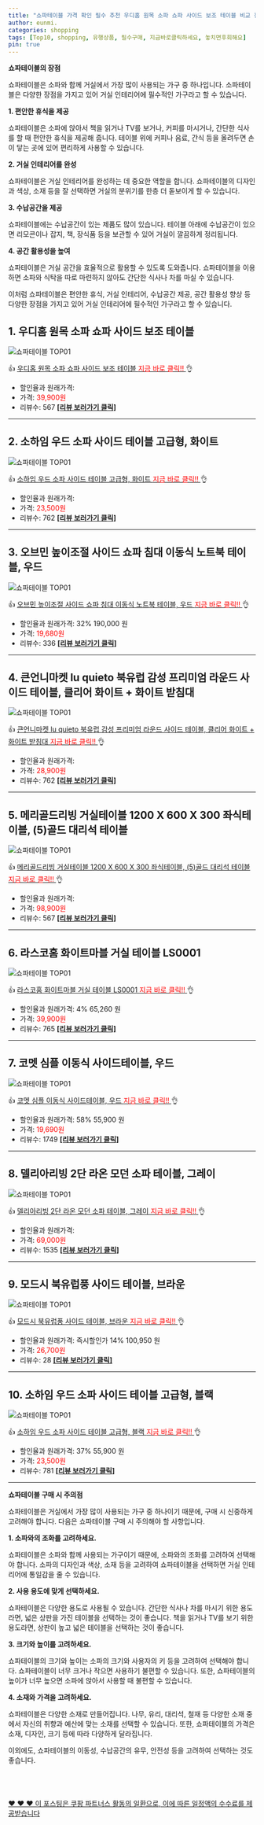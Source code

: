 ```yaml
---
title: "쇼파테이블 가격 확인 필수 추천 우디홈 원목 소파 쇼파 사이드 보조 테이블 비교 장점 구매가이드"
author: eunmi.
categories: shopping
tags: [Top10, shopping, 유행상품, 필수구매, 지금바로클릭하세요, 놓치면후회해요]
pin: true
---
```

**쇼파테이블의 장점**

쇼파테이블은 소파와 함께 거실에서 가장 많이 사용되는 가구 중 하나입니다. 소파테이블은 다양한 장점을 가지고 있어 거실 인테리어에 필수적인 가구라고 할 수 있습니다.

**1. 편안한 휴식을 제공**

쇼파테이블은 소파에 앉아서 책을 읽거나 TV를 보거나, 커피를 마시거나, 간단한 식사를 할 때 편안한 휴식을 제공해 줍니다. 테이블 위에 커피나 음료, 간식 등을 올려두면 손이 닿는 곳에 있어 편리하게 사용할 수 있습니다.

**2. 거실 인테리어를 완성**

쇼파테이블은 거실 인테리어를 완성하는 데 중요한 역할을 합니다. 쇼파테이블의 디자인과 색상, 소재 등을 잘 선택하면 거실의 분위기를 한층 더 돋보이게 할 수 있습니다.

**3. 수납공간을 제공**

쇼파테이블에는 수납공간이 있는 제품도 많이 있습니다. 테이블 아래에 수납공간이 있으면 리모콘이나 잡지, 책, 장식품 등을 보관할 수 있어 거실이 깔끔하게 정리됩니다.

**4. 공간 활용성을 높여**

쇼파테이블은 거실 공간을 효율적으로 활용할 수 있도록 도와줍니다. 쇼파테이블을 이용하면 소파와 식탁을 따로 마련하지 않아도 간단한 식사나 차를 마실 수 있습니다.

이처럼 쇼파테이블은 편안한 휴식, 거실 인테리어, 수납공간 제공, 공간 활용성 향상 등 다양한 장점을 가지고 있어 거실 인테리어에 필수적인 가구라고 할 수 있습니다.

   

## 1. 우디홈 원목 소파 쇼파 사이드 보조 테이블

![쇼파테이블 TOP01](https://thumbnail10.coupangcdn.com/thumbnails/remote/230x230ex/image/vendor_inventory/9ae2/249fb0d79d2cfb594a44cb8a16bf3bc5b69f3eb8e542facde6272a10bdeb.jpg)


👍 [우디홈 원목 소파 쇼파 사이드 보조 테이블 <font color=red> 지금 바로 클릭!! </font> ](https://link.coupang.com/re/AFFSDP?lptag=AF3617701&subid=GithubCoopas&pageKey=6981567707&traceid=V0-153&itemId=17056083276&vendorItemId=84230449456) 👌 


- 할인율과 원래가격: 
- 가격: <span style='color:red'>39,900원</span>
- 리뷰수: 567  [**[리뷰 보러가기 클릭]**](https://link.coupang.com/re/AFFSDP?lptag=AF3617701&subid=GithubCoopas&pageKey=6981567707&traceid=V0-153&itemId=17056083276&vendorItemId=84230449456)

---


   

## 2. 소하임 우드 소파 사이드 테이블 고급형, 화이트

![쇼파테이블 TOP01](https://thumbnail8.coupangcdn.com/thumbnails/remote/230x230ex/image/vendor_inventory/65a5/6a3d2bf0826b912ba027d6591ef441dcde2127b310a7282ea8f873b70ade.jpg)


👍 [소하임 우드 소파 사이드 테이블 고급형, 화이트 <font color=red> 지금 바로 클릭!! </font> ](https://link.coupang.com/re/AFFSDP?lptag=AF3617701&subid=GithubCoopas&pageKey=7380581438&traceid=V0-153&itemId=19059793551&vendorItemId=86544304383) 👌 


- 할인율과 원래가격: 
- 가격: <span style='color:red'>23,500원</span>
- 리뷰수: 762  [**[리뷰 보러가기 클릭]**](https://link.coupang.com/re/AFFSDP?lptag=AF3617701&subid=GithubCoopas&pageKey=7380581438&traceid=V0-153&itemId=19059793551&vendorItemId=86544304383)

---


   

## 3. 오브민 높이조절 사이드 쇼파 침대 이동식 노트북 테이블, 우드

![쇼파테이블 TOP01](https://thumbnail10.coupangcdn.com/thumbnails/remote/230x230ex/image/vendor_inventory/30d3/6d5fadbf889dbd01b0005c559f26f5d9a3c7659bfee1c560afd9add8d537.png)


👍 [오브민 높이조절 사이드 쇼파 침대 이동식 노트북 테이블, 우드 <font color=red> 지금 바로 클릭!! </font> ](https://link.coupang.com/re/AFFSDP?lptag=AF3617701&subid=GithubCoopas&pageKey=6410712642&traceid=V0-153&itemId=13746928080&vendorItemId=83202875946) 👌 


- 할인율과 원래가격: 32%  190,000   원
- 가격: <span style='color:red'>19,680원</span>
- 리뷰수: 336  [**[리뷰 보러가기 클릭]**](https://link.coupang.com/re/AFFSDP?lptag=AF3617701&subid=GithubCoopas&pageKey=6410712642&traceid=V0-153&itemId=13746928080&vendorItemId=83202875946)

---


   

## 4. 큰언니마켓 lu quieto 북유럽 감성 프리미엄 라운드 사이드 테이블, 클리어 화이트 + 화이트 받침대

![쇼파테이블 TOP01](https://thumbnail6.coupangcdn.com/thumbnails/remote/230x230ex/image/vendor_inventory/cbb7/4e41af9d268a150cc0051843050f626b213324548a347bbc9e2a4426d9c7.jpg)


👍 [큰언니마켓 lu quieto 북유럽 감성 프리미엄 라운드 사이드 테이블, 클리어 화이트 + 화이트 받침대 <font color=red> 지금 바로 클릭!! </font> ](https://link.coupang.com/re/AFFSDP?lptag=AF3617701&subid=GithubCoopas&pageKey=7442735577&traceid=V0-153&itemId=19357232988&vendorItemId=86850175497) 👌 


- 할인율과 원래가격: 
- 가격: <span style='color:red'>28,900원</span>
- 리뷰수: 762  [**[리뷰 보러가기 클릭]**](https://link.coupang.com/re/AFFSDP?lptag=AF3617701&subid=GithubCoopas&pageKey=7442735577&traceid=V0-153&itemId=19357232988&vendorItemId=86850175497)

---


   

## 5. 메리골드리빙 거실테이블 1200 X 600 X 300 좌식테이블, (5)골드 대리석 테이블

![쇼파테이블 TOP01](https://thumbnail6.coupangcdn.com/thumbnails/remote/230x230ex/image/vendor_inventory/6c7c/627eb7f43aa38891685cdd4a3e9d417153453a1ae7ac9ff58045e84f0653.jpg)


👍 [메리골드리빙 거실테이블 1200 X 600 X 300 좌식테이블, (5)골드 대리석 테이블 <font color=red> 지금 바로 클릭!! </font> ](https://link.coupang.com/re/AFFSDP?lptag=AF3617701&subid=GithubCoopas&pageKey=6929760324&traceid=V0-153&itemId=16764915205&vendorItemId=83946241569) 👌 


- 할인율과 원래가격: 
- 가격: <span style='color:red'>98,900원</span>
- 리뷰수: 567  [**[리뷰 보러가기 클릭]**](https://link.coupang.com/re/AFFSDP?lptag=AF3617701&subid=GithubCoopas&pageKey=6929760324&traceid=V0-153&itemId=16764915205&vendorItemId=83946241569)

---


   

## 6. 라스코홈 화이트마블 거실 테이블 LS0001

![쇼파테이블 TOP01](https://thumbnail9.coupangcdn.com/thumbnails/remote/230x230ex/image/vendor_inventory/670a/4bb02dca62f6c2ed994f6e6b1a7835885897465430442db64715d9e97cbc.jpg)


👍 [라스코홈 화이트마블 거실 테이블 LS0001 <font color=red> 지금 바로 클릭!! </font> ](https://link.coupang.com/re/AFFSDP?lptag=AF3617701&subid=GithubCoopas&pageKey=7626695046&traceid=V0-153&itemId=20232094408&vendorItemId=87320968700) 👌 


- 할인율과 원래가격: 4%  65,260   원
- 가격: <span style='color:red'>39,900원</span>
- 리뷰수: 765  [**[리뷰 보러가기 클릭]**](https://link.coupang.com/re/AFFSDP?lptag=AF3617701&subid=GithubCoopas&pageKey=7626695046&traceid=V0-153&itemId=20232094408&vendorItemId=87320968700)

---


   

## 7. 코멧 심플 이동식 사이드테이블, 우드

![쇼파테이블 TOP01](https://thumbnail7.coupangcdn.com/thumbnails/remote/230x230ex/image/retail/images/6523768057609285-09edc59c-1ef7-4b45-9b85-bec3e19cf081.jpg)


👍 [코멧 심플 이동식 사이드테이블, 우드 <font color=red> 지금 바로 클릭!! </font> ](https://link.coupang.com/re/AFFSDP?lptag=AF3617701&subid=GithubCoopas&pageKey=6096256857&traceid=V0-153&itemId=11394339948&vendorItemId=78670381081) 👌 


- 할인율과 원래가격: 58%  55,900   원
- 가격: <span style='color:red'>19,690원</span>
- 리뷰수: 1749  [**[리뷰 보러가기 클릭]**](https://link.coupang.com/re/AFFSDP?lptag=AF3617701&subid=GithubCoopas&pageKey=6096256857&traceid=V0-153&itemId=11394339948&vendorItemId=78670381081)

---


   

## 8. 델리아리빙 2단 라온 모던 소파 테이블, 그레이

![쇼파테이블 TOP01](https://thumbnail9.coupangcdn.com/thumbnails/remote/230x230ex/image/vendor_inventory/a51c/177a116b4d5f4eb4008e7350d48910931265f74a2aed87b6fb6edab949f9.jpg)


👍 [델리아리빙 2단 라온 모던 소파 테이블, 그레이 <font color=red> 지금 바로 클릭!! </font> ](https://link.coupang.com/re/AFFSDP?lptag=AF3617701&subid=GithubCoopas&pageKey=1292336572&traceid=V0-153&itemId=1092803058&vendorItemId=5608930806) 👌 


- 할인율과 원래가격: 
- 가격: <span style='color:red'>69,000원</span>
- 리뷰수: 1535  [**[리뷰 보러가기 클릭]**](https://link.coupang.com/re/AFFSDP?lptag=AF3617701&subid=GithubCoopas&pageKey=1292336572&traceid=V0-153&itemId=1092803058&vendorItemId=5608930806)

---


   

## 9. 모드시 북유럽풍 사이드 테이블, 브라운

![쇼파테이블 TOP01](https://thumbnail9.coupangcdn.com/thumbnails/remote/230x230ex/image/vendor_inventory/71ab/722dcdc06e5f6582df83836acb7e79583a35976c5ba1ce774b3f34aea085.jpg)


👍 [모드시 북유럽풍 사이드 테이블, 브라운 <font color=red> 지금 바로 클릭!! </font> ](https://link.coupang.com/re/AFFSDP?lptag=AF3617701&subid=GithubCoopas&pageKey=7216862010&traceid=V0-153&itemId=17818562696&vendorItemId=85006969716) 👌 


- 할인율과 원래가격: 즉시할인가 14%  100,950   원
- 가격: <span style='color:red'>26,700원</span>
- 리뷰수: 28  [**[리뷰 보러가기 클릭]**](https://link.coupang.com/re/AFFSDP?lptag=AF3617701&subid=GithubCoopas&pageKey=7216862010&traceid=V0-153&itemId=17818562696&vendorItemId=85006969716)

---


   

## 10. 소하임 우드 소파 사이드 테이블 고급형, 블랙

![쇼파테이블 TOP01](https://thumbnail7.coupangcdn.com/thumbnails/remote/230x230ex/image/vendor_inventory/cf9f/86356fe17636bc34611d8378cf7c45578a53a510fd37a53cd6bea888a08b.jpg)


👍 [소하임 우드 소파 사이드 테이블 고급형, 블랙 <font color=red> 지금 바로 클릭!! </font> ](https://link.coupang.com/re/AFFSDP?lptag=AF3617701&subid=GithubCoopas&pageKey=7380581438&traceid=V0-153&itemId=19059793554&vendorItemId=86544304370) 👌 


- 할인율과 원래가격: 37%  55,900   원
- 가격: <span style='color:red'>23,500원</span>
- 리뷰수: 781  [**[리뷰 보러가기 클릭]**](https://link.coupang.com/re/AFFSDP?lptag=AF3617701&subid=GithubCoopas&pageKey=7380581438&traceid=V0-153&itemId=19059793554&vendorItemId=86544304370)

---
**쇼파테이블 구매 시 주의점**

쇼파테이블은 거실에서 가장 많이 사용되는 가구 중 하나이기 때문에, 구매 시 신중하게 고려해야 합니다. 다음은 쇼파테이블 구매 시 주의해야 할 사항입니다.

**1. 소파와의 조화를 고려하세요.**

쇼파테이블은 소파와 함께 사용되는 가구이기 때문에, 소파와의 조화를 고려하여 선택해야 합니다. 소파의 디자인과 색상, 소재 등을 고려하여 쇼파테이블을 선택하면 거실 인테리어에 통일감을 줄 수 있습니다.

**2. 사용 용도에 맞게 선택하세요.**

쇼파테이블은 다양한 용도로 사용될 수 있습니다. 간단한 식사나 차를 마시기 위한 용도라면, 넓은 상판을 가진 테이블을 선택하는 것이 좋습니다. 책을 읽거나 TV를 보기 위한 용도라면, 상판이 높고 넓은 테이블을 선택하는 것이 좋습니다.

**3. 크기와 높이를 고려하세요.**

쇼파테이블의 크기와 높이는 소파의 크기와 사용자의 키 등을 고려하여 선택해야 합니다. 쇼파테이블이 너무 크거나 작으면 사용하기 불편할 수 있습니다. 또한, 쇼파테이블의 높이가 너무 높으면 소파에 앉아서 사용할 때 불편할 수 있습니다.

**4. 소재와 가격을 고려하세요.**

쇼파테이블은 다양한 소재로 만들어집니다. 나무, 유리, 대리석, 철재 등 다양한 소재 중에서 자신의 취향과 예산에 맞는 소재를 선택할 수 있습니다. 또한, 쇼파테이블의 가격은 소재, 디자인, 크기 등에 따라 다양하게 달라집니다.

이외에도, 쇼파테이블의 이동성, 수납공간의 유무, 안전성 등을 고려하여 선택하는 것도 좋습니다.<br><br><br><br><br> [ ❤ ❤ ❤ 이 포스팅은 쿠팡 파트너스 활동의 일환으로, 이에 따른 일정액의 수수료를 제공받습니다](https://link.coupang.com/a/bcEFyh)